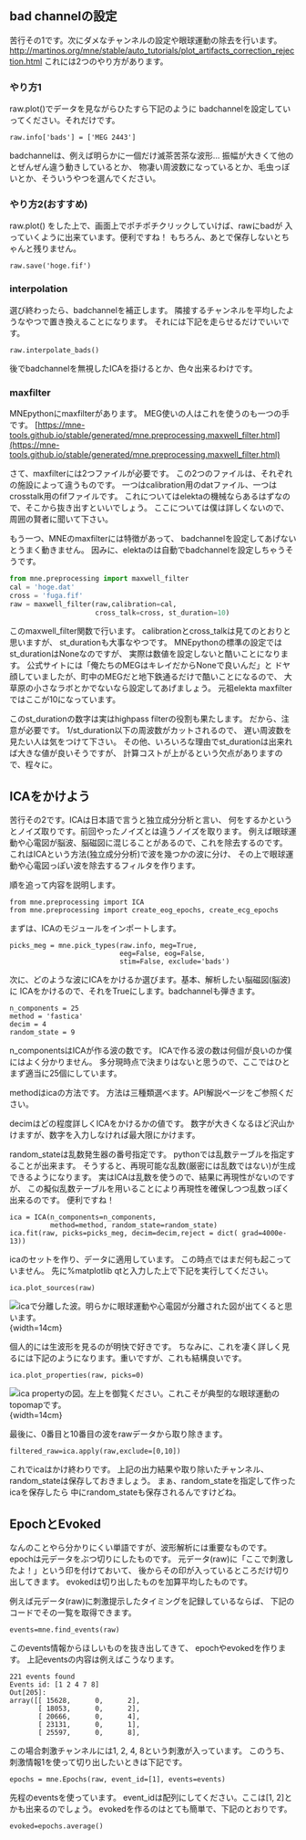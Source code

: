 
## bad channelの設定

苦行その1です。次にダメなチャンネルの設定や眼球運動の除去を行います。
http://martinos.org/mne/stable/auto_tutorials/plot_artifacts_correction_rejection.html
これには2つのやり方があります。

### やり方1
raw.plot()でデータを見ながらひたすら下記のように
badchannelを設定していってください。それだけです。

```{frame=single}
raw.info['bads'] = ['MEG 2443']
```
badchannelは、例えば明らかに一個だけ滅茶苦茶な波形…
振幅が大きくて他のとぜんぜん違う動きしているとか、
物凄い周波数になっているとか、毛虫っぽいとか、そういうやつを選んでください。

### やり方2(おすすめ)　
raw.plot()
をした上で、画面上でポチポチクリックしていけば、rawにbadが
入っていくように出来ています。便利ですね！
もちろん、あとで保存しないとちゃんと残りません。

```{frame=single}
raw.save('hoge.fif')
```

### interpolation
選び終わったら、badchannelを補正します。
隣接するチャンネルを平均したようなやつで置き換えることになります。
それには下記を走らせるだけでいいです。
```{frame=single}
raw.interpolate_bads()
```
後でbadchannelを無視したICAを掛けるとか、色々出来るわけです。

### maxfilter
MNEpythonにmaxfilterがあります。
MEG使いの人はこれを使うのも一つの手です。
[https://mne-tools.github.io/stable/generated/mne.preprocessing.maxwell_filter.html](https://mne-tools.github.io/stable/generated/mne.preprocessing.maxwell_filter.html)

さて、maxfilterには2つファイルが必要です。
この2つのファイルは、それぞれの施設によって違うものです。
一つはcalibration用のdatファイル、一つはcrosstalk用のfifファイルです。
これについてはelektaの機械ならあるはずなので、そこから抜き出すといいでしょう。
ここについては僕は詳しくないので、周囲の賢者に聞いて下さい。

もう一つ、MNEのmaxfilterには特徴があって、
badchannelを設定してあげないとうまく動きません。
因みに、elektaのは自動でbadchannelを設定しちゃうそうです。

```python
from mne.preprocessing import maxwell_filter
cal = 'hoge.dat'
cross = 'fuga.fif'
raw = maxwell_filter(raw,calibration=cal,
                     cross_talk=cross, st_duration=10)
```
このmaxwell_filter関数で行います。
calibrationとcross_talkは見てのとおりと思いますが、
st_durationも大事なやつです。
MNEpythonの標準の設定ではst_durationはNoneなのですが、
実際は数値を設定しないと酷いことになります。
公式サイトには「俺たちのMEGはキレイだからNoneで良いんだ」と
ドヤ顔していましたが、町中のMEGだと地下鉄通るだけで酷いことになるので、
大草原の小さなラボとかでないなら設定してあげましょう。
元祖elekta maxfilterではここが10になっています。

このst_durationの数字は実はhighpass filterの役割も果たします。
だから、注意が必要です。
1/st_duration以下の周波数がカットされるので、
遅い周波数を見たい人は気をつけて下さい。
その他、いろいろな理由でst_durationは出来れば大きな値が良いそうですが、
計算コストが上がるという欠点がありますので、程々に。


## ICAをかけよう

苦行その2です。ICAは日本語で言うと独立成分分析と言い、
何をするかというとノイズ取りです。前回やったノイズとは違うノイズを取ります。
例えば眼球運動や心電図が脳波、脳磁図に混じることがあるので、これを除去するのです。
これはICAという方法(独立成分分析)で波を幾つかの波に分け、
その上で眼球運動や心電図っぽい波を除去するフィルタを作ります。

順を追って内容を説明します。
```{frame=single}
from mne.preprocessing import ICA
from mne.preprocessing import create_eog_epochs, create_ecg_epochs
```

まずは、ICAのモジュールをインポートします。
```{frame=single}
picks_meg = mne.pick_types(raw.info, meg=True,
                           eeg=False, eog=False,
                           stim=False, exclude='bads')
```
次に、どのような波にICAをかけるか選びます。基本、解析したい脳磁図(脳波)に
ICAをかけるので、それをTrueにします。badchannelも弾きます。

```{frame=single}
n_components = 25  
method = 'fastica'  
decim = 4  
random_state = 9
```
n_componentsはICAが作る波の数です。
ICAで作る波の数は何個が良いのか僕にはよく分かりません。
多分現時点で決まりはないと思うので、ここではひとまず適当に25個にしています。

methodはicaの方法です。
方法は三種類選べます。API解説ページをご参照ください。

decimはどの程度詳しくICAをかけるかの値です。
数字が大きくなるほど沢山かけますが、数字を入力しなければ最大限にかけます。

random_stateは乱数発生器の番号指定です。
pythonでは乱数テーブルを指定することが出来ます。
そうすると、再現可能な乱数(厳密には乱数ではない)が生成できるようになります。
実はICAは乱数を使うので、結果に再現性がないのですが、
この擬似乱数テーブルを用いることにより再現性を確保しつつ乱数っぽく出来るのです。
便利ですね！

```{frame=single}
ica = ICA(n_components=n_components,
          method=method, random_state=random_state)
ica.fit(raw, picks=picks_meg, decim=decim,reject = dict( grad=4000e-13))
```
icaのセットを作り、データに適用しています。
この時点ではまだ何も起こっていません。
先に%matplotlib qtと入力した上で下記を実行してください。
```{frame=single}
ica.plot_sources(raw)
```


![icaで分離した波。明らかに眼球運動や心電図が分離された図が出てくると思います。](img/ICA_wave.png){width=14cm}

個人的には生波形を見るのが明快で好きです。
ちなみに、これを凄く詳しく見るには下記のようになります。重いですが、これも結構良いです。

```{frame=single}
ica.plot_properties(raw, picks=0)
```

![ica propertyの図。左上を御覧ください。これこそが典型的な眼球運動のtopomapです。](img/ICA_property1.png){width=14cm}

最後に、0番目と10番目の波をrawデータから取り除きます。
```{frame=single}
filtered_raw=ica.apply(raw,exclude=[0,10])
```
これでicaはかけ終わりです。
上記の出力結果や取り除いたチャンネル、random_stateは保存しておきましょう。
まぁ、random_stateを指定して作ったicaを保存したら
中にrandom_stateも保存されるんですけどね。


## EpochとEvoked
なんのことやら分かりにくい単語ですが、波形解析には重要なものです。
epochは元データをぶつ切りにしたものです。
元データ(raw)に「ここで刺激したよ！」という印を付けておいて、
後からその印が入っているところだけ切り出してきます。
evokedは切り出したものを加算平均したものです。

例えば元データ(raw)に刺激提示したタイミングを記録しているならば、
下記のコードでその一覧を取得できます。
```{frame=single}
events=mne.find_events(raw)
```
このevents情報からほしいものを抜き出してきて、
epochやevokedを作ります。
上記eventsの内容は例えばこうなります。
```{frame=single}
221 events found
Events id: [1 2 4 7 8]
Out[205]:
array([[ 15628,      0,      2],
       [ 18053,      0,      2],
       [ 20666,      0,      4],
       [ 23131,      0,      1],
       [ 25597,      0,      8],
```
この場合刺激チャンネルには1, 2, 4, 8という刺激が入っています。
このうち、刺激情報1を使って切り出したいときは下記です。
```{frame=single}
epochs = mne.Epochs(raw, event_id=[1], events=events)
```
先程のeventsを使っています。
event_idは配列にしてください。ここは[1, 2]とかも出来るのでしょう。
evokedを作るのはとても簡単で、下記のとおりです。
```{frame=single}
evoked=epochs.average()
```
